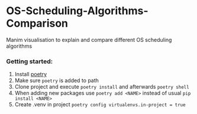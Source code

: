 # OS-Scheduling-Algorithms-Comparison
Manim visualisation to explain and compare different OS scheduling algorithms 

### Getting started:
1. Install [poetry](https://python-poetry.org/docs/basic-usage/) 
2. Make sure ``poetry`` is added to path 
3. Clone project and execute ``poetry install`` and afterwards ``poetry shell``
4. When adding new packages use ``poetry add <NAME>`` instead of usual ``pip install <NAME>``
5. Create .venv in project ``poetry config virtualenvs.in-project = true``
